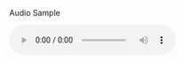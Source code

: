 <!DOCTYPE html>
<html>
<body>
  <p>Audio Sample </p>
  <!-audio tag starts here->
  <audio controls autoplay>
 <source src="test.mp3"type="audio/mp3">
 <source src="test.ogg"type="audio/ogg">
    </audio>
  <!-audio tag ends here->
  </body>
  </html>
